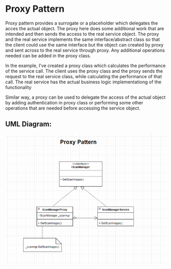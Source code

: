 # Proxy Pattern

Proxy pattern provides a surrogate or a placeholder which delegates the acces the actual object. The proxy here does some additional work that are intended and then sends the access to the real service object.
The proxy and the real service implements the same interface/abstract class so that the client could use the same interface but the object can created by proxy and sent across to the real service through proxy.
Any additional operations needed can be added in the proxy class.

In the example, I've created a proxy class which calculates the performance of the service call. The client uses the proxy class and the proxy sends the request to the real service class, while calculating the performance of that call. The real service has the actual business logic implementationg of the functionality

Similar way, a proxy can be used to delegate the access of the actual object by adding authentication in proxy class or performing some other operations that are needed before accessing the service object.

## UML Diagram:

![alt-text](https://github.com/gautamvr/DesignPatterns/blob/main/Structural_Patterns/ProxyPattern/ProxyPatternUML.PNG)
